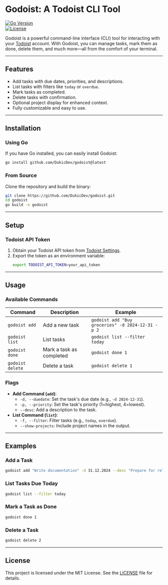 # **Godoist: A Todoist CLI Tool**

[![Go Version](https://img.shields.io/github/go-mod/go-version/DukicDev/godoist)](https://golang.org/)  
[![License](https://img.shields.io/github/license/DukicDev/godoist)](LICENSE)

Godoist is a powerful command-line interface (CLI) tool for interacting with your [Todoist](https://todoist.com/) account. With Godoist, you can manage tasks, mark them as done, delete them, and much more—all from the comfort of your terminal.

---

## **Features**

- Add tasks with due dates, priorities, and descriptions.
- List tasks with filters like `today` or `overdue`.
- Mark tasks as completed.
- Delete tasks with confirmation.
- Optional project display for enhanced context.
- Fully customizable and easy to use.

---

## **Installation**

### **Using Go**
If you have Go installed, you can easily install Godoist:
```bash
go install github.com/DukicDev/godoist@latest
```

### **From Source**
Clone the repository and build the binary:
```bash
git clone https://github.com/DukicDev/godoist.git
cd godoist
go build -o godoist
```

---

## **Setup**

### **Todoist API Token**
1. Obtain your Todoist API token from [Todoist Settings](https://todoist.com/prefs/integrations).
2. Export the token as an environment variable:
   ```bash
   export TODOIST_API_TOKEN=your_api_token
   ```

---

## **Usage**

### **Available Commands**
| Command          | Description                                 | Example                                            |
|-------------------|---------------------------------------------|----------------------------------------------------|
| `godoist add`     | Add a new task                             | `godoist add "Buy groceries" -d 2024-12-31 -p 2`  |
| `godoist list`    | List tasks                                 | `godoist list --filter today`                     |
| `godoist done`    | Mark a task as completed                   | `godoist done 1`                                  |
| `godoist delete`  | Delete a task                              | `godoist delete 1`                                |

### **Flags**
- **Add Command (`add`)**:
  - `-d, --duedate`: Set the task's due date (e.g., `-d 2024-12-31`).
  - `-p, --priority`: Set the task's priority (1=highest, 4=lowest).
  - `--desc`: Add a description to the task.
- **List Command (`list`)**:
  - `-f, --filter`: Filter tasks (e.g., `today`, `overdue`).
  - `--show-projects`: Include project names in the output.

---

## **Examples**

### Add a Task
```bash
godoist add "Write documentation" -d 31.12.2024 --desc "Prepare for release"
```

### List Tasks Due Today
```bash
godoist list --filter today
```

### Mark a Task as Done
```bash
godoist done 1
```

### Delete a Task
```bash
godoist delete 2
```

---

## **License**

This project is licensed under the MIT License. See the [LICENSE](LICENSE) file for details.

